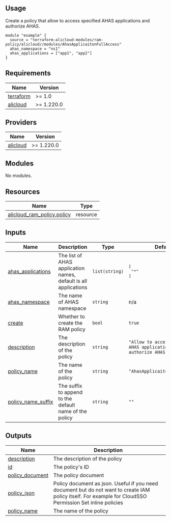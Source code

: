 ## Usage

Create a policy that allow to access specified AHAS applications and authorize AHAS.

```hcl
module "example" {
  source = "terraform-alicloud-modules/ram-policy/alicloud//modules/AhasApplicaitonFullAccess"
  ahas_namespace = "ns1"
  ahas_applications = ["app1", "app2"]
}
```

<!-- 在根目录下运行命令 README.md updated successfully，可将所有信息自动填充 -->
<!-- BEGIN_TF_DOCS -->
## Requirements

| Name | Version |
|------|---------|
| <a name="requirement_terraform"></a> [terraform](#requirement\_terraform) | >= 1.0 |
| <a name="requirement_alicloud"></a> [alicloud](#requirement\_alicloud) | >= 1.220.0 |

## Providers

| Name | Version |
|------|---------|
| <a name="provider_alicloud"></a> [alicloud](#provider\_alicloud) | >= 1.220.0 |

## Modules

No modules.

## Resources

| Name | Type |
|------|------|
| [alicloud_ram_policy.policy](https://registry.terraform.io/providers/aliyun/alicloud/latest/docs/resources/ram_policy) | resource |

## Inputs

| Name | Description | Type | Default | Required |
|------|-------------|------|---------|:--------:|
| <a name="input_ahas_applications"></a> [ahas\_applications](#input\_ahas\_applications) | The list of AHAS application names, default is all applications | `list(string)` | <pre>[<br/>  "*"<br/>]</pre> | no |
| <a name="input_ahas_namespace"></a> [ahas\_namespace](#input\_ahas\_namespace) | The name of AHAS namespace | `string` | n/a | yes |
| <a name="input_create"></a> [create](#input\_create) | Whether to create the RAM policy | `bool` | `true` | no |
| <a name="input_description"></a> [description](#input\_description) | The description of the policy | `string` | `"Allow to access specified AHAS applications and authorize AHAS."` | no |
| <a name="input_policy_name"></a> [policy\_name](#input\_policy\_name) | The name of the policy | `string` | `"AhasApplicaitonFullAccess"` | no |
| <a name="input_policy_name_suffix"></a> [policy\_name\_suffix](#input\_policy\_name\_suffix) | The suffix to append to the default name of the policy | `string` | `""` | no |

## Outputs

| Name | Description |
|------|-------------|
| <a name="output_description"></a> [description](#output\_description) | The description of the policy |
| <a name="output_id"></a> [id](#output\_id) | The policy's ID |
| <a name="output_policy_document"></a> [policy\_document](#output\_policy\_document) | The policy document |
| <a name="output_policy_json"></a> [policy\_json](#output\_policy\_json) | Policy document as json. Useful if you need document but do not want to create IAM policy itself. For example for CloudSSO Permission Set inline policies |
| <a name="output_policy_name"></a> [policy\_name](#output\_policy\_name) | The name of the policy |
<!-- END_TF_DOCS -->
